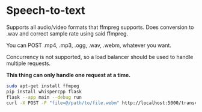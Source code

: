 # Speech-to-text

Supports all audio/video formats that ffmpreg supports. Does conversion to .wav and correct sample rate using said ffmpreg.

You can POST .mp4, .mp3, .ogg, .wav, .webm, whatever you want.

Concurrency is not supported, so a load balancer should be used to handle multiple requests.

**This thing can only handle one request at a time.**

```sh
sudo apt-get install ffmpeg
pip install whispercpp flask
flask --app main --debug run
curl -X POST -F "file=@/path/to/file.webm" http://localhost:5000/transcribe
```
